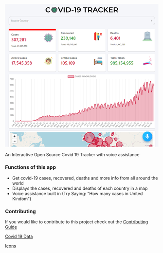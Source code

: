 ![Screenshot](https://github.com/aathikahamed/covid-19-tracker/blob/master/Readme_Images/screenshot.png?raw=true)

An Interactive Open Source Covid 19 Tracker with voice assistance

### Functions of this app

- Get covid-19 cases, recovered, deaths and more info from all around the world
- Displays the cases, recovered and deaths of each country in a map
- Voice assistance built in (Try Saying: "How many cases in United Kindom")

### Contributing

If you would like to contribute to this project check out the [Contributing Guide](https://github.com/aathikahamed/covid-19-tracker/blob/master/contributing.md)

[Covid 19 Data](disease.sh)

[Icons](icons8.com)
